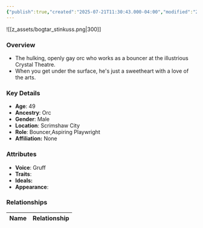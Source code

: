 ```yaml
---
{"publish":true,"created":"2025-07-21T11:30:43.000-04:00","modified":"2025-07-25T12:27:34.000-04:00","cssclasses":""}
---
```


![[z_assets/bogtar_stinkuss.png|300]]

### Overview
- The hulking, openly gay orc who works as a bouncer at the illustrious Crystal Theatre.
- When you get under the surface, he's just a sweetheart with a love of the arts.

### Key Details
- **Age**: 49
- **Ancestry**: Orc
- **Gender**: Male
- **Location**: Scrimshaw City
- **Role**: Bouncer,Aspiring Playwright
- **Affiliation:** None

### Attributes
- **Voice**: Gruff
- **Traits**: 
- **Ideals:** 
- **Appearance**: 

### Relationships

| Name  | Relationship |
| ----- | ------------ |
